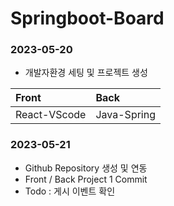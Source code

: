 # Springboot-Board

### 2023-05-20
- 개발자환경 세팅 및 프로젝트 생성


|Front|Back|
|:--|:--|
|React-VScode|Java-Spring|

### 2023-05-21
- Github Repository 생성 및 연동
- Front / Back Project 1 Commit
- Todo : 게시 이벤트 확인
